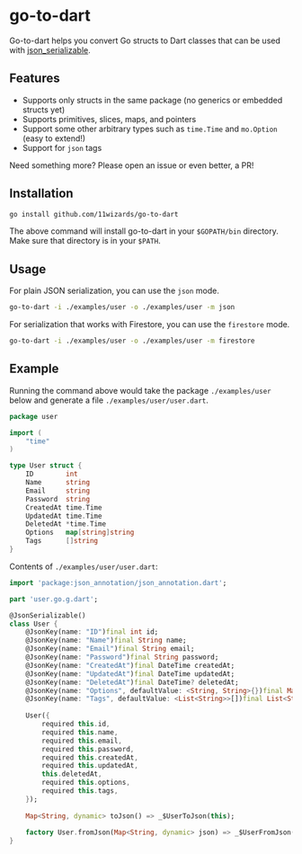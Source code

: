 # go-to-dart

Go-to-dart helps you convert Go structs to Dart classes that can be used with [json_serializable](https://pub.dev/packages/json_serializable).

## Features

- Supports only structs in the same package (no generics or embedded structs yet)
- Supports primitives, slices, maps, and pointers
- Support some other arbitrary types such as `time.Time` and `mo.Option` (easy to extend!)
- Support for `json` tags

Need something more? Please open an issue or even better, a PR!

## Installation

```bash
go install github.com/11wizards/go-to-dart
```

The above command will install go-to-dart in your `$GOPATH/bin` directory. Make sure that directory is in your `$PATH`.

## Usage

For plain JSON serialization, you can use the `json` mode.
```bash
go-to-dart -i ./examples/user -o ./examples/user -m json
```

For serialization that works with Firestore, you can use the `firestore` mode.
```bash
go-to-dart -i ./examples/user -o ./examples/user -m firestore
```

## Example

Running the command above would take the package `./examples/user` below and generate a file `./examples/user/user.dart`.

```go
package user

import (
	"time"
)

type User struct {
	ID        int
	Name      string
	Email     string
	Password  string
	CreatedAt time.Time
	UpdatedAt time.Time
	DeletedAt *time.Time
	Options   map[string]string
	Tags      []string
}
```

Contents of `./examples/user/user.dart`:
```dart
import 'package:json_annotation/json_annotation.dart';

part 'user.go.g.dart';

@JsonSerializable()
class User {
	@JsonKey(name: "ID")final int id;
	@JsonKey(name: "Name")final String name;
	@JsonKey(name: "Email")final String email;
	@JsonKey(name: "Password")final String password;
	@JsonKey(name: "CreatedAt")final DateTime createdAt;
	@JsonKey(name: "UpdatedAt")final DateTime updatedAt;
	@JsonKey(name: "DeletedAt")final DateTime? deletedAt;
	@JsonKey(name: "Options", defaultValue: <String, String>{})final Map<String, String> options;
	@JsonKey(name: "Tags", defaultValue: <List<String>>[])final List<String> tags;
	
	User({
		required this.id,
		required this.name,
		required this.email,
		required this.password,
		required this.createdAt,
		required this.updatedAt,
		this.deletedAt,
		required this.options,
		required this.tags,
	});
	
	Map<String, dynamic> toJson() => _$UserToJson(this);
	
	factory User.fromJson(Map<String, dynamic> json) => _$UserFromJson(json);
}
```
